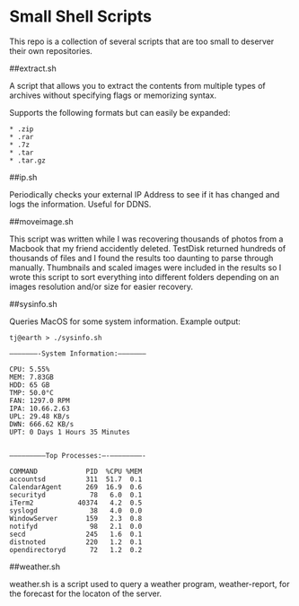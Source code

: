# Small Shell Scripts

This repo is a collection of several scripts that are too small to deserver their own repositories.

##extract.sh

A script that allows you to extract the contents from multiple types of archives without specifying flags or memorizing syntax. 

Supports the following formats but can easily be expanded:

```
* .zip  
* .rar  
* .7z  
* .tar  
* .tar.gz 
```

##ip.sh

Periodically checks your external IP Address to see if it has changed and logs the information. Useful for DDNS.

##moveimage.sh

This script was written while I was recovering thousands of photos from a Macbook that my friend accidently deleted. TestDisk returned hundreds of thousands of files and I found the results too daunting to parse through manually. Thumbnails and scaled images were included in the results so I wrote this script to sort everything into different folders depending on an images resolution and/or size for easier recovery.

##sysinfo.sh

Queries MacOS for some system information. Example output:

```
tj@earth > ./sysinfo.sh

———————-System Information:———————

CPU: 5.55%
MEM: 7.83GB
HDD: 65 GB
TMP: 50.0°C
FAN: 1297.0 RPM
IPA: 10.66.2.63
UPL: 29.48 KB/s
DWN: 666.62 KB/s
UPT: 0 Days 1 Hours 35 Minutes


—————————Top Processes:—-————————-

COMMAND            PID  %CPU %MEM
accountsd          311  51.7  0.1
CalendarAgent      269  16.9  0.6
securityd           78   6.0  0.1
iTerm2           40374   4.2  0.5
syslogd             38   4.0  0.0
WindowServer       159   2.3  0.8
notifyd             98   2.1  0.0
secd               245   1.6  0.1
distnoted          220   1.2  0.1
opendirectoryd      72   1.2  0.2
```

##weather.sh

weather.sh is a script used to query a weather program, weather-report, for the forecast for the locaton of the server.

